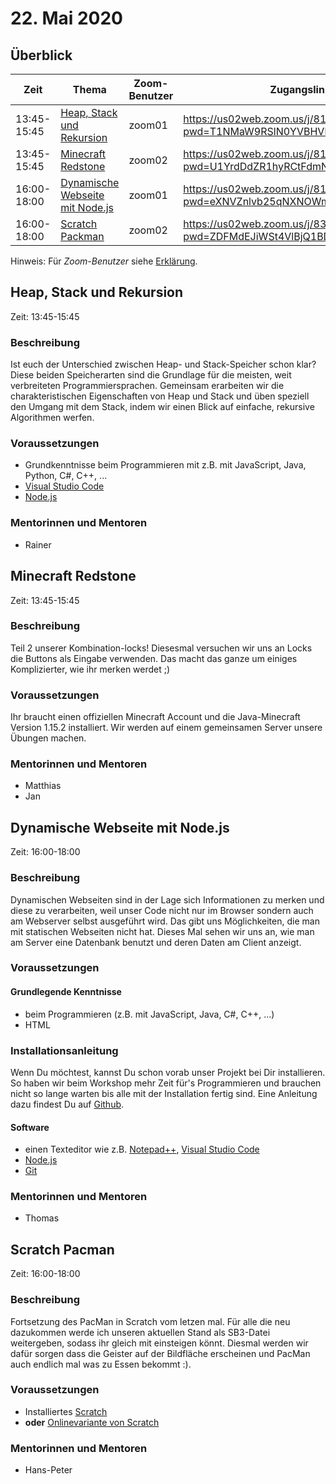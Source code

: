 # 22. Mai 2020


## Überblick

| Zeit        | Thema                                                                   | Zoom-Benutzer | Zugangslink                                       |
|-------------|-------------------------------------------------------------------------|---------------|---------------------------------------------------|
| 13:45-15:45 | [Heap, Stack und Rekursion](#heap-stack-und-rekursion)                  | zoom01 | https://us02web.zoom.us/j/81944109337?pwd=T1NMaW9RSlN0YVBHVlNodGlkZzBPQT09 |
| 13:45-15:45 | [Minecraft Redstone](#minecraft-redstone)                               | zoom02 | https://us02web.zoom.us/j/81971337266?pwd=U1YrdDdZR1hyRCtFdmNiUmdhMlVBUT09 |
| 16:00-18:00 | [Dynamische Webseite mit Node.js](#dynamische-webseite-mit-nodejs)      | zoom01 | https://us02web.zoom.us/j/81130037599?pwd=eXNVZnlvb25qNXNOWm9LL2dORTk4Zz09 |
| 16:00-18:00 | [Scratch Packman](#scratch-pacman)                                      | zoom02 | https://us02web.zoom.us/j/83641277582?pwd=ZDFMdEJiWSt4VlBjQ1BDOEtDQTNPdz09 |

Hinweis: Für *Zoom-Benutzer* siehe [Erklärung](https://github.com/coderdojo-linz/coderdojo-online/blob/master/Zoom.md).


## Heap, Stack und Rekursion

Zeit: 13:45-15:45

### Beschreibung

Ist euch der Unterschied zwischen Heap- und Stack-Speicher schon klar? Diese beiden Speicherarten sind die Grundlage für die meisten, weit verbreiteten Programmiersprachen. Gemeinsam erarbeiten wir die charakteristischen Eigenschaften von Heap und Stack und üben speziell den Umgang mit dem Stack, indem wir einen Blick auf einfache, rekursive Algorithmen werfen.

### Voraussetzungen

* Grundkenntnisse beim Programmieren mit z.B. mit JavaScript, Java, Python, C#, C++, ...
* [Visual Studio Code](https://code.visualstudio.com)
* [Node.js](https://nodejs.org/en/download/)

### Mentorinnen und Mentoren

* Rainer


## Minecraft Redstone

Zeit: 13:45-15:45

### Beschreibung

Teil 2 unserer Kombination-locks! Diesesmal versuchen wir uns an Locks die Buttons als Eingabe verwenden. Das macht das ganze um einiges Komplizierter, wie ihr merken werdet ;)

### Voraussetzungen

Ihr braucht einen offiziellen Minecraft Account und die Java-Minecraft Version 1.15.2 installiert. Wir werden auf einem gemeinsamen Server unsere Übungen machen.

### Mentorinnen und Mentoren

* Matthias
* Jan


## Dynamische Webseite mit Node.js

Zeit: 16:00-18:00

### Beschreibung

Dynamischen Webseiten sind in der Lage sich Informationen zu merken und diese zu verarbeiten, weil unser Code nicht nur im Browser sondern auch am Webserver selbst ausgeführt wird. Das gibt uns Möglichkeiten, die man mit statischen Webseiten nicht hat. Dieses Mal sehen wir uns an, wie man am Server eine Datenbank benutzt und deren Daten am Client anzeigt.

### Voraussetzungen

#### Grundlegende Kenntnisse

* beim Programmieren (z.B. mit JavaScript, Java, C#, C++, ...)
* HTML

### Installationsanleitung

Wenn Du möchtest, kannst Du schon vorab unser Projekt bei Dir installieren. So haben wir beim Workshop mehr Zeit für's Programmieren und brauchen nicht so lange warten bis alle mit der Installation fertig sind. Eine Anleitung dazu findest Du auf [Github](https://github.com/coderdojo-neusiedl/dynamic-webpage/tree/workshop-20200522).

#### Software

* einen Texteditor wie z.B. [Notepad++](https://notepad-plus-plus.org), [Visual Studio Code](https://code.visualstudio.com)
* [Node.js](https://nodejs.org/en/download/)
* [Git](https://git-scm.com/download/win)

### Mentorinnen und Mentoren

* Thomas


## Scratch Pacman

Zeit: 16:00-18:00

### Beschreibung

Fortsetzung des PacMan in Scratch vom letzen mal. Für alle die neu dazukommen werde ich unseren aktuellen Stand als SB3-Datei weitergeben, sodass ihr gleich mit
einsteigen könnt. Diesmal werden wir dafür sorgen dass die Geister auf der Bildfläche erscheinen und PacMan auch endlich mal was zu Essen bekommt :).

### Voraussetzungen

* Installiertes [Scratch](https://scratch.mit.edu/download)
* **oder** [Onlinevariante von Scratch](https://scratch.mit.edu/)

### Mentorinnen und Mentoren

* Hans-Peter
